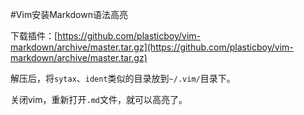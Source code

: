 #Vim安装Markdown语法高亮

下载插件：[https://github.com/plasticboy/vim-markdown/archive/master.tar.gz](https://github.com/plasticboy/vim-markdown/archive/master.tar.gz)

解压后，将`sytax`、`ident`类似的目录放到`~/.vim/`目录下。

关闭vim，重新打开`.md`文件，就可以高亮了。



